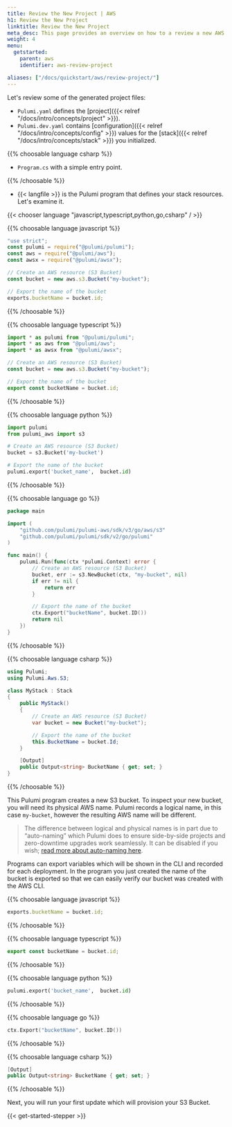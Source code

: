 ```yaml
---
title: Review the New Project | AWS
h1: Review the New Project
linktitle: Review the New Project
meta_desc: This page provides an overview on how to a review a new AWS project.
weight: 4
menu:
  getstarted:
    parent: aws
    identifier: aws-review-project

aliases: ["/docs/quickstart/aws/review-project/"]
---
```


Let's review some of the generated project files:

- `Pulumi.yaml` defines the [project]({{< relref "/docs/intro/concepts/project" >}}).
- `Pulumi.dev.yaml` contains [configuration]({{< relref "/docs/intro/concepts/config" >}}) values for the [stack]({{< relref "/docs/intro/concepts/stack" >}}) you initialized.

{{% choosable language csharp %}}

- `Program.cs` with a simple entry point.

{{% /choosable %}}

- {{< langfile >}} is the Pulumi program that defines your stack resources. Let's examine it.

{{< chooser language "javascript,typescript,python,go,csharp" / >}}

{{% choosable language javascript %}}

```javascript
"use strict";
const pulumi = require("@pulumi/pulumi");
const aws = require("@pulumi/aws");
const awsx = require("@pulumi/awsx");

// Create an AWS resource (S3 Bucket)
const bucket = new aws.s3.Bucket("my-bucket");

// Export the name of the bucket
exports.bucketName = bucket.id;
```

{{% /choosable %}}

{{% choosable language typescript %}}

```typescript
import * as pulumi from "@pulumi/pulumi";
import * as aws from "@pulumi/aws";
import * as awsx from "@pulumi/awsx";

// Create an AWS resource (S3 Bucket)
const bucket = new aws.s3.Bucket("my-bucket");

// Export the name of the bucket
export const bucketName = bucket.id;
```

{{% /choosable %}}

{{% choosable language python %}}

```python
import pulumi
from pulumi_aws import s3

# Create an AWS resource (S3 Bucket)
bucket = s3.Bucket('my-bucket')

# Export the name of the bucket
pulumi.export('bucket_name',  bucket.id)
```

{{% /choosable %}}

{{% choosable language go %}}

```go
package main

import (
    "github.com/pulumi/pulumi-aws/sdk/v3/go/aws/s3"
    "github.com/pulumi/pulumi/sdk/v2/go/pulumi"
)

func main() {
    pulumi.Run(func(ctx *pulumi.Context) error {
        // Create an AWS resource (S3 Bucket)
        bucket, err := s3.NewBucket(ctx, "my-bucket", nil)
        if err != nil {
            return err
        }

        // Export the name of the bucket
        ctx.Export("bucketName", bucket.ID())
        return nil
    })
}
```

{{% /choosable %}}

{{% choosable language csharp %}}

```csharp
using Pulumi;
using Pulumi.Aws.S3;

class MyStack : Stack
{
    public MyStack()
    {
        // Create an AWS resource (S3 Bucket)
        var bucket = new Bucket("my-bucket");

        // Export the name of the bucket
        this.BucketName = bucket.Id;
    }

    [Output]
    public Output<string> BucketName { get; set; }
}
```

{{% /choosable %}}

This Pulumi program creates a new S3 bucket. To inspect your new bucket, you will need its physical AWS name. Pulumi records a logical name, in this case `my-bucket`, however the resulting AWS name will be different.

> The difference between logical and physical names is in part due to “auto-naming” which Pulumi does to ensure side-by-side projects and zero-downtime upgrades work seamlessly. It can be disabled if you wish; [read more about auto-naming here](https://www.pulumi.com/docs/intro/concepts/programming-model/#autonaming).

Programs can export variables which will be shown in the CLI and recorded for each deployment. In the program you just created the name of the bucket is exported so that we can easily verify our bucket was created with the AWS CLI.

{{% choosable language javascript %}}

```javascript
exports.bucketName = bucket.id;
```

{{% /choosable %}}

{{% choosable language typescript %}}

```typescript
export const bucketName = bucket.id;
```

{{% /choosable %}}

{{% choosable language python %}}

```python
pulumi.export('bucket_name',  bucket.id)
```

{{% /choosable %}}

{{% choosable language go %}}

```go
ctx.Export("bucketName", bucket.ID())
```

{{% /choosable %}}

{{% choosable language csharp %}}

```csharp
[Output]
public Output<string> BucketName { get; set; }
```

{{% /choosable %}}

Next, you will run your first update which will provision your S3 Bucket.

{{< get-started-stepper >}}
